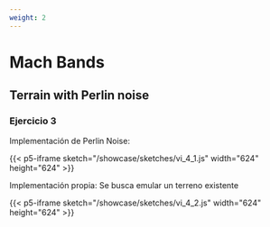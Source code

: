 ```yaml
---
weight: 2
---
```

# __Mach Bands__

## Terrain with Perlin noise 

### Ejercicio 3

Implementación de Perlin Noise:

{{< p5-iframe sketch="/showcase/sketches/vi_4_1.js" width="624" height="624" >}}

Implementación propia:
Se busca emular un terreno existente

{{< p5-iframe sketch="/showcase/sketches/vi_4_2.js" width="624" height="624" >}}